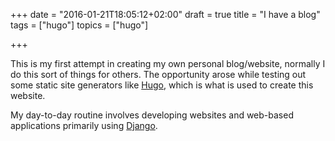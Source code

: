 +++
date = "2016-01-21T18:05:12+02:00"
draft = true
title = "I have a blog"
tags = ["hugo"]
topics = ["hugo"]

+++

This is my first attempt in creating my own personal blog/website, normally I do this sort of things for others. The opportunity arose while testing out some static site generators like [Hugo](http://gohugo.io), which is what is used to create this website.

My day-to-day routine involves developing websites and web-based applications primarily using [Django](http://djangoproject.com). 

